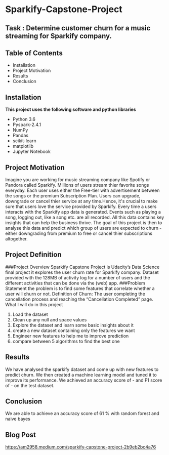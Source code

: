# Sparkify-Capstone-Project
## Task : Determine customer churn for a music streaming for Sparkify company.

## Table of Contents
- Installation
- Project Motivation
- Results
- Conclusion
## Installation
**This project uses the following software and python libraries**

- Python 3.6
- Pyspark-2.4.1
- NumPy
- Pandas
- scikit-learn
- matplotlib
- Jupyter Notebook

## Project Motivation
Imagine you are working for music streaming company like Spotify or Pandora called Sparkify.
Millions of users stream thier favorite songs everyday. 
Each user uses either the Free-tier with advertisement between the songs or the premium Subscription Plan.
Users can upgrade, downgrade or cancel thier service at any time.Hence, it's crucial to make sure that users love the service provided by Sparkify. 
Every time a users interacts with the Sparkify app data is generated. 
Events such as playing a song, logging out, like a song etc. are all recorded. 
All this data contains key insights that can help the business thrive. 
The goal of this project is then to analyse this data and predict which group of users are expected to churn - either downgrading from premium to free or cancel thier subscriptions altogether.

## Project Definition
###Project Overview
Sparkify Capstone Project is Udacity’s Data Science final project it explores the user churn rate for Sparkify company. Dataset provided with the 128MB of activity log for a number of users and the different activities that can be done via the (web) app.
###Problem Statement
the problem is to find some features that correlate whether a user will churn or not.
Definition of Churn: The user completing the cancellation process and reaching the “Cancellation Completed” page.
What I will do in this project
1. Load the dataset
2. Clean up any null and space values
3. Explore the dataset and learn some basic insights about it
4. create a new dataset containing only the features we want
5. Engineer new features to help me to improve prediction
6. compare between 5 algorithms to find the best one


## Results
We have analysed the sparkify dataset and come up with new features to predict churn. 
We then created a machine learning model and tuned it to improve its performance.
We achieved an accuracy score of - and F1 score of - on the test dataset.

## Conclusion
We are able to achieve an accuracy score of 61 % with random forest and naive bayes

## Blog Post
https://am2958.medium.com/sparkify-capstone-project-2b9eb2bc4a76
